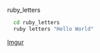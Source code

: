 ruby_letters

```bash
  cd ruby_letters
  ruby letters "Hello World"
```

[Imgur](https://i.imgur.com/a0NgI9W.gifv)
